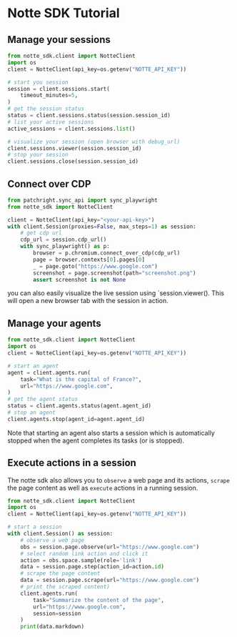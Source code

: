 # Notte SDK Tutorial

## Manage your sessions


```python
from notte_sdk.client import NotteClient
import os
client = NotteClient(api_key=os.getenv("NOTTE_API_KEY"))

# start you session
session = client.sessions.start(
    timeout_minutes=5,
)
# get the session status
status = client.sessions.status(session.session_id)
# list your active sessions
active_sessions = client.sessions.list()

# visualize your session (open browser with debug_url)
client.sessions.viewer(session.session_id)
# stop your session
client.sessions.close(session.session_id)
```

## Connect over CDP

```python
from patchright.sync_api import sync_playwright
from notte_sdk import NotteClient

client = NotteClient(api_key="<your-api-key>")
with client.Session(proxies=False, max_steps=1) as session:
    # get cdp url
    cdp_url = session.cdp_url()
    with sync_playwright() as p:
        browser = p.chromium.connect_over_cdp(cdp_url)
        page = browser.contexts[0].pages[0]
        _ = page.goto("https://www.google.com")
        screenshot = page.screenshot(path="screenshot.png")
        assert screenshot is not None
```

you can also easily visualize the live session using `session.viewer(). This will open a new browser tab with the session in action.



## Manage your agents

```python
from notte_sdk.client import NotteClient
import os
client = NotteClient(api_key=os.getenv("NOTTE_API_KEY"))

# start an agent
agent = client.agents.run(
    task="What is the capital of France?",
    url="https://www.google.com",
)
# get the agent status
status = client.agents.status(agent.agent_id)
# stop an agent
client.agents.stop(agent_id=agent.agent_id)
```

Note that starting an agent also starts a session which is automatically stopped when the agent completes its tasks (or is stopped).


## Execute actions in a session

The notte sdk also allows you to `observe` a web page and its actions, `scrape` the page content as well as `execute` actions in a running session.

```python
from notte_sdk.client import NotteClient
import os
client = NotteClient(api_key=os.getenv("NOTTE_API_KEY"))

# start a session
with client.Session() as session:
    # observe a web page
    obs = session.page.observe(url="https://www.google.com")
    # select random link action and click it
    action = obs.space.sample(role='link')
    data = session.page.step(action_id=action.id)
    # scrape the page content
    data = session.page.scrape(url="https://www.google.com")
    # print the scraped content)
    client.agents.run(
        task="Summarize the content of the page",
        url="https://www.google.com",
        session=session
    )
    print(data.markdown)
```
